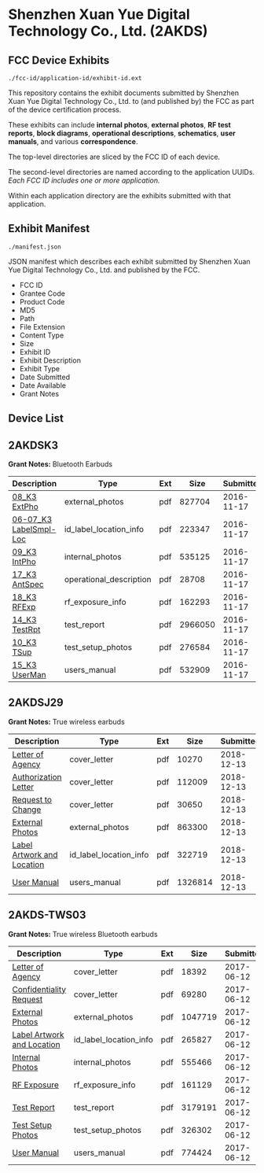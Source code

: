 # Shenzhen Xuan Yue Digital Technology Co., Ltd. (2AKDS)
## FCC Device Exhibits

```
./fcc-id/application-id/exhibit-id.ext
```

This repository contains the exhibit documents submitted by Shenzhen Xuan Yue Digital Technology Co., Ltd. to (and published by) the FCC as part of the device certification process.

These exhibits can include **internal photos**, **external photos**, **RF test reports**, **block diagrams**, **operational descriptions**, **schematics**, **user manuals**, and various **correspondence**.

The top-level directories are sliced by the FCC ID of each device.

The second-level directories are named according to the application UUIDs. *Each FCC ID includes one or more application.*

Within each application directory are the exhibits submitted with that application. 

## Exhibit Manifest

```
./manifest.json
```

JSON manifest which describes each exhibit submitted by Shenzhen Xuan Yue Digital Technology Co., Ltd. and published by the FCC.

- FCC ID
- Grantee Code
- Product Code
- MD5
- Path
- File Extension
- Content Type
- Size
- Exhibit ID
- Exhibit Description
- Exhibit Type
- Date Submitted
- Date Available
- Grant Notes

## Device List
## 2AKDSK3
**Grant Notes:** Bluetooth Earbuds

| Description | Type | Ext | Size | Submitted | Available |
| ----------- | ---- | --- | ---- | --------- | --------- |
| [08_K3 ExtPho](2AKDSK3/0a9f01a4bb8a8a6ac415fb723c4adeb7/3198479.pdf) | external_photos | pdf | 827704 | 2016-11-17 | 2016-11-17 |
| [06-07_K3 LabelSmpl-Loc](2AKDSK3/0a9f01a4bb8a8a6ac415fb723c4adeb7/3198478.pdf) | id_label_location_info | pdf | 223347 | 2016-11-17 | 2016-11-17 |
| [09_K3 IntPho](2AKDSK3/0a9f01a4bb8a8a6ac415fb723c4adeb7/3198480.pdf) | internal_photos | pdf | 535125 | 2016-11-17 | 2016-11-17 |
| [17_K3 AntSpec](2AKDSK3/0a9f01a4bb8a8a6ac415fb723c4adeb7/3198488.pdf) | operational_description | pdf | 28708 | 2016-11-17 | 2016-11-17 |
| [18_K3 RFExp](2AKDSK3/0a9f01a4bb8a8a6ac415fb723c4adeb7/3198489.pdf) | rf_exposure_info | pdf | 162293 | 2016-11-17 | 2016-11-17 |
| [14_K3 TestRpt](2AKDSK3/0a9f01a4bb8a8a6ac415fb723c4adeb7/3198485.pdf) | test_report | pdf | 2966050 | 2016-11-17 | 2016-11-17 |
| [10_K3 TSup](2AKDSK3/0a9f01a4bb8a8a6ac415fb723c4adeb7/3198481.pdf) | test_setup_photos | pdf | 276584 | 2016-11-17 | 2016-11-17 |
| [15_K3 UserMan](2AKDSK3/0a9f01a4bb8a8a6ac415fb723c4adeb7/3198486.pdf) | users_manual | pdf | 532909 | 2016-11-17 | 2016-11-17 |
## 2AKDSJ29
**Grant Notes:** True wireless earbuds

| Description | Type | Ext | Size | Submitted | Available |
| ----------- | ---- | --- | ---- | --------- | --------- |
| [Letter of Agency](2AKDSJ29/244d946c71ca3aaae6d183de4891518f/4104756.pdf) | cover_letter | pdf | 10270 | 2018-12-13 | 2018-12-13 |
| [Authorization Letter](2AKDSJ29/244d946c71ca3aaae6d183de4891518f/4104757.pdf) | cover_letter | pdf | 112009 | 2018-12-13 | 2018-12-13 |
| [Request to Change](2AKDSJ29/244d946c71ca3aaae6d183de4891518f/4104758.pdf) | cover_letter | pdf | 30650 | 2018-12-13 | 2018-12-13 |
| [External Photos](2AKDSJ29/244d946c71ca3aaae6d183de4891518f/4095311.pdf) | external_photos | pdf | 863300 | 2018-12-13 | 2018-12-13 |
| [Label Artwork and Location](2AKDSJ29/244d946c71ca3aaae6d183de4891518f/4104760.pdf) | id_label_location_info | pdf | 322719 | 2018-12-13 | 2018-12-13 |
| [User Manual](2AKDSJ29/244d946c71ca3aaae6d183de4891518f/4104759.pdf) | users_manual | pdf | 1326814 | 2018-12-13 | 2018-12-13 |
## 2AKDS-TWS03
**Grant Notes:** True wireless Bluetooth earbuds

| Description | Type | Ext | Size | Submitted | Available |
| ----------- | ---- | --- | ---- | --------- | --------- |
| [Letter of Agency](2AKDS-TWS03/c07970b6eb7ac06d7dfd1deb2cc6f1e7/3421915.pdf) | cover_letter | pdf | 18392 | 2017-06-12 | 2017-06-12 |
| [Confidentiality Request](2AKDS-TWS03/c07970b6eb7ac06d7dfd1deb2cc6f1e7/3421916.pdf) | cover_letter | pdf | 69280 | 2017-06-12 | 2017-06-12 |
| [External Photos](2AKDS-TWS03/c07970b6eb7ac06d7dfd1deb2cc6f1e7/3421923.pdf) | external_photos | pdf | 1047719 | 2017-06-12 | 2017-06-12 |
| [Label Artwork and Location](2AKDS-TWS03/c07970b6eb7ac06d7dfd1deb2cc6f1e7/3421924.pdf) | id_label_location_info | pdf | 265827 | 2017-06-12 | 2017-06-12 |
| [Internal Photos](2AKDS-TWS03/c07970b6eb7ac06d7dfd1deb2cc6f1e7/3421925.pdf) | internal_photos | pdf | 555466 | 2017-06-12 | 2017-06-12 |
| [RF Exposure](2AKDS-TWS03/c07970b6eb7ac06d7dfd1deb2cc6f1e7/3421926.pdf) | rf_exposure_info | pdf | 161129 | 2017-06-12 | 2017-06-12 |
| [Test Report](2AKDS-TWS03/c07970b6eb7ac06d7dfd1deb2cc6f1e7/3421921.pdf) | test_report | pdf | 3179191 | 2017-06-12 | 2017-06-12 |
| [Test Setup Photos](2AKDS-TWS03/c07970b6eb7ac06d7dfd1deb2cc6f1e7/3421922.pdf) | test_setup_photos | pdf | 326302 | 2017-06-12 | 2017-06-12 |
| [User Manual](2AKDS-TWS03/c07970b6eb7ac06d7dfd1deb2cc6f1e7/3421917.pdf) | users_manual | pdf | 774424 | 2017-06-12 | 2017-06-12 |
